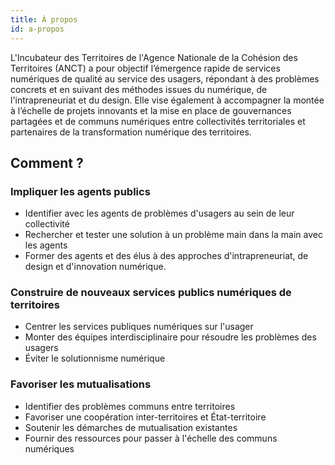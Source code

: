 ```yaml
---
title: À propos
id: a-propos
---
```

L'Incubateur des Territoires de l'Agence Nationale de la Cohésion des Territoires (ANCT) a pour objectif l’émergence rapide de services numériques de qualité au service des usagers, répondant à des problèmes concrets et en suivant des méthodes issues du numérique, de l'intrapreneuriat et du design. Elle vise également à accompagner la montée à l’échelle de projets innovants et la mise en place de gouvernances partagées et de communs numériques entre collectivités territoriales et partenaires de la transformation numérique des territoires.

## Comment ?

### Impliquer les agents publics

* Identifier avec les agents de problèmes d'usagers au sein de leur collectivité
* Rechercher et tester une solution à un problème main dans la main avec les agents
* Former des agents et des élus à des approches d'intrapreneuriat, de design et d'innovation numérique.

### Construire de nouveaux services publics numériques de territoires

* Centrer les services publiques numériques sur l'usager
* Monter des équipes interdisciplinaire pour résoudre les problèmes des usagers
* Éviter le solutionnisme numérique

### Favoriser les mutualisations

* Identifier des problèmes communs entre territoires
* Favoriser une coopération inter-territoires et État-territoire
* Soutenir les démarches de mutualisation existantes
* Fournir des ressources pour passer à l'échelle des communs numériques